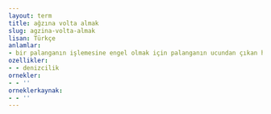 ```yaml
---
layout: term
title: ağzına volta almak
slug: agzina-volta-almak
lisan: Türkçe
anlamlar:
- bir palanganın işlemesine engel olmak için palanganın ucundan çıkan halatı geçici olarak makaranın arasından geçirip sıkıştırmak
ozellikler:
- - denizcilik
ornekler:
- - ''
orneklerkaynak:
- - ''
---
```

